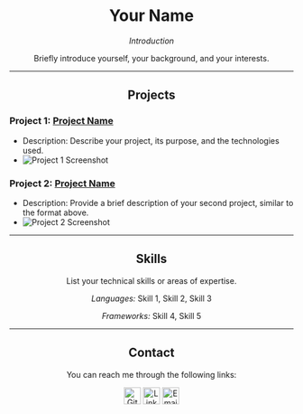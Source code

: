 <h1 align="center">Your Name</h1>

<p align="center">
  <i>Introduction</i>
</p>

<p align="center">
  Briefly introduce yourself, your background, and your interests.
</p>

---

<h2 align="center">Projects</h2>

### Project 1: [Project Name](link-to-project)
- Description: Describe your project, its purpose, and the technologies used.
- ![Project 1 Screenshot](project1-screenshot.png) <!-- You can upload a screenshot to your repository -->

### Project 2: [Project Name](link-to-project)
- Description: Provide a brief description of your second project, similar to the format above.
- ![Project 2 Screenshot](project2-screenshot.png) <!-- You can upload a screenshot to your repository -->

---

<h2 align="center">Skills</h2>

<p align="center">
  List your technical skills or areas of expertise.
</p>

<p align="center">
  <i>Languages:</i> Skill 1, Skill 2, Skill 3
</p>

<p align="center">
  <i>Frameworks:</i> Skill 4, Skill 5
</p>

---

<h2 align="center">Contact</h2>

<p align="center">
  You can reach me through the following links:
</p>

<p align="center">
  <a href="link-to-github"><img src="github-icon.png" width="30" alt="GitHub"></a>
  <a href="link-to-linkedin"><img src="linkedin-icon.png" width="30" alt="LinkedIn"></a>
  <a href="mailto:your.email@example.com"><img src="email-icon.png" width="30" alt="Email"></a>
</p>
